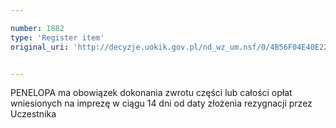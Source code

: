```yaml
---

number: 1882
type: 'Register item'
original_uri: 'http://decyzje.uokik.gov.pl/nd_wz_um.nsf/0/4B56F04E40E22379C12576F60046945B?OpenDocument'


---
```


PENELOPA ma obowiązek dokonania zwrotu części lub całości opłat wniesionych na imprezę w ciągu 14 dni od daty złożenia rezygnacji przez Uczestnika
